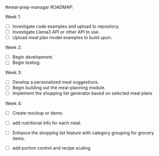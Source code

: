 #meal-prep-managar ROADMAP:

Week 1:
- [ ] Investigate code examples and upload to repository.
- [ ] Investigate Llama3 API or other API to use.
- [ ] Upload meal plan model examples to build upon.

Week 2:
- [ ] Begin development.
- [ ] Begin testing.
      
Week 3:
- [ ] Develop a personalized meal suggestions.
- [ ] Begin building out the meal-planning module.
- [ ] Implement the shopping list generator based on selected meal plans

Week 4:
- [ ] Create mockup or demo.
- [ ] add nutritional info for each meal.
- [ ] Enhance the shopping list feature with category grouping for grocery items.
- [ ] add portion control and recipe scaling.


